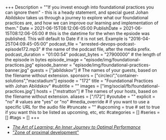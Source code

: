 +++
Description = "\"If you invest enough into foundational practices you can ignore them\" - this is a heady statement, and special guest Johan Abildskov takes us through a journey to explore what our foundational practices are, and how we can improve our learning and implementation of them."
Date = 2021-06-15T08:12:06-05:00
PublishDate = 2021-06-15T08:12:06-05:00 # this is the datetime for the when the epsiode was published. This will default to Date if it is not set. Example is "2016-04-25T04:09:45-05:00"
podcast_file = "arrested-devops-podcast-episode172.mp3" # the name of the podcast file, after the media prefix.
podcast_duration = "01:00:54"
podcast_bytes = "27900000" # the length of the episode in bytes
episode_image = "episode/img/foundational-practices.jpg"
episode_banner = "episode/img/foundational-practices-banner.jpg"
guests = ["jabildskov"] # The names of your guests, based on the filename without extension.
sponsors = ["circleci","container-solutions","macstadium"]
episode = "172"
title = "Foundational Practices with Johan Abildskov"
#subtitle = ""
images = ["img/social/fb/foundational-practices.jpg"]
hosts = ["mstratton"] # The names of your hosts, based on the filename without extension.
aliases = ["/172"]
#youtube = ""
explicit = "no" # values are "yes" or "no"
#media_override # if you want to use a specific URL for the audio file
#truncate = ""
#upcoming = true # set to true if you want this to be listed as upcoming, etc, etc
#categories = []
#series = []
#tags = []
+++
- *[The Art of Learning: An Inner Journey to Optimal Performance](https://smile.amazon.com/Art-Learning-Journey-Optimal-Performance/dp/0743277465)*
- ["Zone of proximal development"](https://www.simplypsychology.org/Zone-of-Proximal-Development.html)